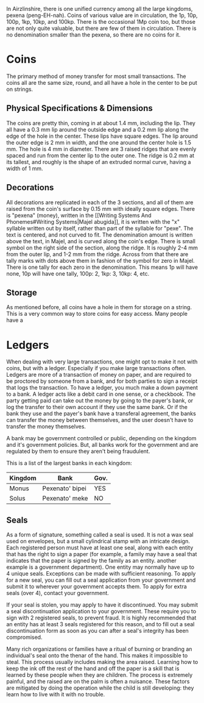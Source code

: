 In Airzlinshire, there is one unified currency among all the large kingdoms, pexena (peng-EH-nah). Coins of various value are in circulation, the 1p, 10p, 100p, 1kp, 10kp, and 100kp. There is the occasional 1Mp coin too, but those are not only quite valuable, but there are few of them in circulation. There is no denomination smaller than the pexena, so there are no coins for it.
# Coins
The primary method of money transfer for most small transactions. The coins all are the same size, round, and all have a hole in the center to be put on strings.
## Physical Specifications & Dimensions
The coins are pretty thin, coming in at about 1.4 mm, including the lip. They all have a 0.3 mm lip around the outside edge and a 0.2 mm lip along the edge of the hole in the center. These lips have square edges. The lip around the outer edge is 2 mm in width, and the one around the center hole is 1.5 mm. The hole is 4 mm in diameter. There are 3 raised ridges that are evenly spaced and run from the center lip to the outer one. The ridge is 0.2 mm at its tallest, and roughly is the shape of an extruded normal curve, having a width of 1 mm.
## Decorations
All decorations are replicated in each of the 3 sections, and all of them are raised from the coin's surface by 0.15 mm with ideally square edges. There is "pexena" (money), written in the [[Writing Systems And Phonemes#Writing Systems|Majel abugida]], it is written with the "x" syllable written out by itself, rather than part of the syllable for "pexe". The text is centered, and not curved to fit. The denomination amount is written above the text, in Majel, and is curved along the coin's edge. There is small symbol on the right side of the section, along the ridge. It is roughly 2-4 mm from the outer lip, and 1-2 mm from the ridge. Across from that there are tally marks with dots above them in fashion of the symbol for zero in Majel. There is one tally for each zero in the denomination. This means 1p will have none, 10p will have one tally, 100p: 2, 1kp: 3, 10kp: 4, etc.
## Storage
As mentioned before, all coins have a hole in them for storage on a string. This is a very common way to store coins for easy access. Many people have a 
# Ledgers
When dealing with very large transactions, one might opt to make it not with coins, but with a ledger. Especially if you make large transactions often. Ledgers are more of a transaction of money on paper, and are required to be proctored by someone from a bank, and for both parties to sign a receipt that logs the transaction. To have a ledger, you much make a down payment to a bank. A ledger acts like a debit card in one sense, or a checkbook. The party getting paid can take out the money by going to the payer's bank, or log the transfer to their own account if they use the same bank. Or if the bank they use and the payer's bank have a transferal agreement, the banks can transfer the money between themselves, and the user doesn't have to transfer the money themselves.

A bank may be government controlled or public, depending on the kingdom and it's government policies. But, all banks work for the government and are regulated by them to ensure they aren't being fraudulent.

This is a list of the largest banks in each kingdom:

| Kingdom | Bank            | Gov. |
| ------- | --------------- | ---- |
| Monus   | Pexenato' bipei | YES  |
| Solus   | Pexenato' meke  | NO   |
## Seals
As a form of signature, something called a seal is used. It is not a wax seal used on envelopes, but a small cylindrical stamp with an intricate design. Each registered person must have at least one seal, along with each entity that has the right to sign a paper (for example, a family may have a seal that indicates that the paper is signed by the family as an entity. another example is a government department). One entity may normally have up to 4 unique seals. Exceptions can be made with sufficient reasoning. To apply for a new seal, you can fill out a seal application from your government and submit it to wherever your government accepts them. To apply for extra seals (over 4), contact your government.

If your seal is stolen, you may apply to have it discontinued. You may submit a seal discontinuation application to your government. These require you to sign with 2 registered seals, to prevent fraud. It is highly recommended that an entity has at least 3 seals registered for this reason, and to fill out a seal discontinuation form as soon as you can after a seal's integrity has been compromised.

Many rich organizations or families have a ritual of burning or branding an individual's seal onto the thenar of the hand. This makes it impossible to steal. This process usually includes making the area raised. Learning how to keep the ink off the rest of the hand and off the paper is a skill that is learned by these people when they are children. The process is extremely painful, and the raised are on the palm is often a nuisance. These factors are mitigated by doing the operation while the child is still developing: they learn how to live with it with no trouble.